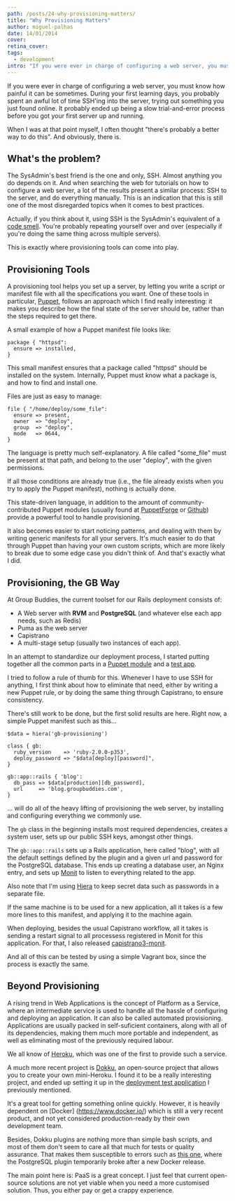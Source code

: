 ```yaml
---
path: /posts/24-why-provisioning-matters/
title: "Why Provisioning Matters"
author: miguel-palhas
date: 14/01/2014
cover: 
retina_cover: 
tags:
  - development
intro: "If you were ever in charge of configuring a web server, you must know how painful it can be sometimes. During your first learning days, you probably spent an awful lot of time SSH'ing into the server, trying out something you just found online. It probably ended up being a slow trial-and-error process before you got your first server up and running."
---
```


If you were ever in charge of configuring a web server, you must know how painful it can be sometimes. During your first learning days, you probably spent an awful lot of time SSH'ing into the server, trying out something you just found online. It probably ended up being a slow trial-and-error process before you got your first server up and running.

When I was at that point myself, I often thought "there's probably a better way to do this". And obviously, there is.

## What's the problem?

The SysAdmin's best friend is the one and only, SSH. Almost anything you do depends on it.
And when searching the web for tutorials on how to configure a web server, a lot of the results present a similar process: SSH to the server, and do everything manually.
This is an indication that this is still one of the most disregarded topics when it comes to best practices.

Actually, if you think about it, using SSH is the SysAdmin's equivalent of a [code smell](https://en.wikipedia.org/wiki/Code_smell). You're probably repeating yourself over and over (especially if you're doing the same thing across multiple servers).

This is exactly where provisioning tools can come into play.

## Provisioning Tools

A provisioning tool helps you set up a server, by letting you write a script or manifest file with all the specifications you want.
One of these tools in particular, [Puppet](https://puppetlabs.com/), follows an approach which I find really interesting: it makes you describe how the final state of the server should be, rather than the steps required to get there.

A small example of how a Puppet manifest file looks like:

```puppet
package { "httpsd":
  ensure => installed,
}
```

This small manifest ensures that a package called "httpsd" should be installed on the system. Internally, Puppet must know what a package is, and how to find and install one.

Files are just as easy to manage:

```puppet
file { "/home/deploy/some_file":
  ensure => present,
  owner  => "deploy",
  group  => "deploy",
  mode   => 0644,
}
```

The language is pretty much self-explanatory. A file called "some_file" must be present at that path, and belong to the user "deploy", with the given permissions.

If all those conditions are already true (i.e., the file already exists when you try to apply the Puppet manifest), nothing is actually done.

This state-driven language, in addition to the amount of community-contributed Puppet modules (usually found at [PuppetForge](https://forge.puppetlabs.com/) or [Github](https://github.com/puppetlabs)) provide a powerful tool to handle provisioning.

It also becomes easier to start noticing patterns, and dealing with them by writing generic manifests for all your servers. It's much easier to do that through Puppet than having your own custom scripts, which are more likely to break due to some edge case you didn't think of. And that's exactly what I did.


## Provisioning, the GB Way

At Group Buddies, the current toolset for our Rails deployment consists of:

* A Web server with **RVM** and **PostgreSQL** (and whatever else each app needs, such as Redis)
* Puma as the web server
* Capistrano
* A multi-stage setup (usually two instances of each app).

In an attempt to standardize our deployment process, I started putting together all the common parts in a [Puppet module](https://github.com/naps62/gb-puppet) and a [test app](https://github.com/groupbuddies/gb-provisioning).

I tried to follow a rule of thumb for this. Whenever I have to use SSH for anything, I first think about how to eliminate that need, either by writing a new Puppet rule, or by doing the same thing through Capistrano, to ensure consistency.

There's still work to be done, but the first solid results are here. Right now, a simple Puppet manifest such as this...

``` puppet
$data = hiera('gb-provisioning')

class { gb:
  ruby_version    => 'ruby-2.0.0-p353',
  deploy_password => "$data[deploy][password]",
}

gb::app::rails { 'blog':
  db_pass => $data[production][db_password],
  url     => 'blog.groupbuddies.com',
}
```

... will do all of the heavy lifting of provisioning the web server, by installing and configuring everything we commonly use.

The `gb` class in the beginning installs most required dependencies, creates a system user, sets up our public SSH keys, amongst other things.

The `gb::app::rails` sets up a Rails application, here called "blog", with all the default settings defined by the plugin and a given url and password for the PostgreSQL database. This ends up creating a database user, an Nginx entry, and sets up [Monit](https://mmonit.com/monit/) to listen to everything related to the app.

Also note that I'm using [Hiera](https://docs.puppetlabs.com/hiera/1/) to keep secret data such as passwords in a separate file.

If the same machine is to be used for a new application, all it takes is a few more lines to this manifest, and applying it to the machine again.

When deploying, besides the usual Capistrano workflow, all it takes is sending a restart signal to all processess registered in Monit for this application. For that, I also released [capistrano3-monit](https://github.com/naps62/capistrano3-monit).

And all of this can be tested by using a simple Vagrant box, since the process is exactly the same.


## Beyond Provisioning

A rising trend in Web Applications is the concept of Platform as a Service, where an intermediate service is used to handle all the hassle of configuring and deploying an application. It can also be called automated provisioning. Applications are usually packed in self-suficient containers, along with all of its dependencies, making them much more portable and independent, as well as eliminating most of the previously required labour.

We all know of [Heroku](https://www.heroku.com/), which was one of the first to provide such a service.

A much more recent project is [Dokku](https://github.com/progrium/dokku), an open-source project that allows you to create your own mini-Heroku.
I found it to be a really interesting project, and ended up setting it up in the [deployment test application](https://github.com/groupbuddies/gb-provisioning) I previously mentioned.

It's a great tool for getting something online quickly.
However, it is heavily dependent on [Docker] (https://www.docker.io/) which is still a very recent product, and not yet considered production-ready by their own development team.

Besides, Dokku plugins are nothing more than simple bash scripts, and most of them don't seem to care all that much for tests or quality assurance. That makes them susceptible to errors such as [this one](https://github.com/Kloadut/dokku-pg-plugin/issues/6), where the PostgreSQL plugin temporarily broke after a new Docker release.

The main point here is: PaaS is a great concept. I just feel that current open-source solutions are not yet viable when you need a more customised solution. Thus, you either pay or get a crappy experience.

